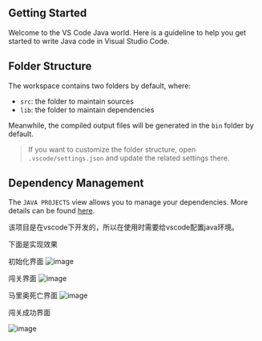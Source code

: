 ## Getting Started

Welcome to the VS Code Java world. Here is a guideline to help you get started to write Java code in Visual Studio Code.

## Folder Structure

The workspace contains two folders by default, where:

- `src`: the folder to maintain sources
- `lib`: the folder to maintain dependencies

Meanwhile, the compiled output files will be generated in the `bin` folder by default.

> If you want to customize the folder structure, open `.vscode/settings.json` and update the related settings there.

## Dependency Management

The `JAVA PROJECTS` view allows you to manage your dependencies. More details can be found [here](https://github.com/microsoft/vscode-java-dependency#manage-dependencies).

该项目是在vscode下开发的，所以在使用时需要给vscode配置java环境。

下面是实现效果

初始化界面
![image](https://user-images.githubusercontent.com/83996376/167650436-f7003d38-8d0a-4f11-b766-b758b04353f6.png)

闯关界面
![image](https://user-images.githubusercontent.com/83996376/167650605-8bb2dc84-658b-4668-bb05-4f88272632e8.png)

马里奥死亡界面
![image](https://user-images.githubusercontent.com/83996376/167650702-13034f86-094a-4b5e-a898-330eb77875f8.png)

闯关成功界面

![image](https://user-images.githubusercontent.com/83996376/167650804-53c55ee0-0600-4c06-8988-94bacffbeaeb.png)

